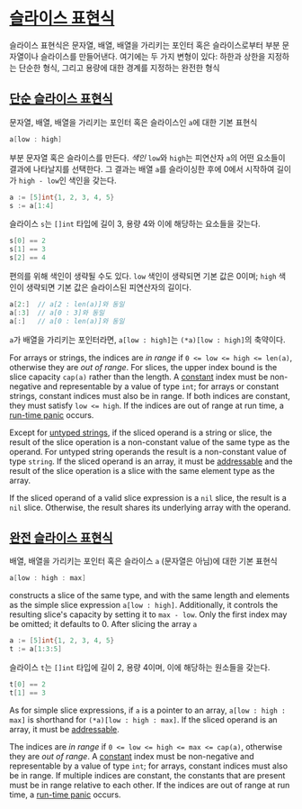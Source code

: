 # [슬라이스 표현식](#slice-expressions)

슬라이스 표현식은 문자열, 배열, 배열을 가리키는 포인터 혹은 슬라이스로부터 부분 문자열이나 슬라이스를 만들어낸다. 여기에는 두 가지 변형이 있다: 하한과 상한을 지정하는 단순한 형식, 그리고 용량에 대한 경계를 지정하는 완전한 형식

## [단순 슬라이스 표현식](#simple-slice-expressions)

문자열, 배열, 배열을 가리키는 포인터 혹은 슬라이스인 `a`에 대한 기본 표현식

```go
a[low : high]
```

부분 문자열 혹은 슬라이스를 만든다. *색인* `low`와 `high`는 피연산자 `a`의 어떤 요소들이 결과에 나타날지를 선택한다. 그 결과는 배열 `a`를 슬라이싱한 후에 0에서 시작하여 길이가 `high - low`인 색인을 갖는다. 

```go
a := [5]int{1, 2, 3, 4, 5}
s := a[1:4]
```

슬라이스 `s`는 `[]int` 타입에 길이 3, 용량 4와 이에 해당하는 요소들을 갖는다.

```go
s[0] == 2
s[1] == 3
s[2] == 4
```

편의를 위해 색인이 생략될 수도 있다. `low` 색인이 생략되면 기본 값은 0이며; `high` 색인이 생략되면 기본 값은 슬라이스된 피연산자의 길이다.

```go
a[2:]  // a[2 : len(a)]와 동일
a[:3]  // a[0 : 3]와 동일
a[:]   // a[0 : len(a)]와 동일
```

`a`가 배열을 가리키는 포인터라면, `a[low : high]`는 `(*a)[low : high]`의 축약이다.

For arrays or strings, the indices are *in range* if `0 <= low <= high <= len(a)`, otherwise they are *out of range*. For slices, the upper index bound is the slice capacity `cap(a)` rather than the length. A [constant](/Constants/) index must be non-negative and representable by a value of type `int`; for arrays or constant strings, constant indices must also be in range. If both indices are constant, they must satisfy `low <= high`. If the indices are out of range at run time, a [run-time panic](/Run-time%20panics/) occurs.

Except for [untyped strings](/Constants/), if the sliced operand is a string or slice, the result of the slice operation is a non-constant value of the same type as the operand. For untyped string operands the result is a non-constant value of type `string`. If the sliced operand is an array, it must be [addressable](/Expressions/address_operators.md) and the result of the slice operation is a slice with the same element type as the array.

If the sliced operand of a valid slice expression is a `nil` slice, the result is a `nil` slice. Otherwise, the result shares its underlying array with the operand.

## [완전 슬라이스 표현식](#full-slice-expressions)

배열, 배열을 가리키는 포인터 혹은 슬라이스 `a` (문자열은 아님)에 대한 기본 표현식

```go
a[low : high : max]
```

constructs a slice of the same type, and with the same length and elements as the simple slice expression `a[low : high]`. Additionally, it controls the resulting slice's capacity by setting it to `max - low`. Only the first index may be omitted; it defaults to 0. After slicing the array `a`

```go
a := [5]int{1, 2, 3, 4, 5}
t := a[1:3:5]
```

슬라이스 `t`는 `[]int` 타입에 길이 2, 용량 4이며, 이에 해당하는 원소들을 갖는다.

```go
t[0] == 2
t[1] == 3
```

As for simple slice expressions, if `a` is a pointer to an array, `a[low : high : max]` is shorthand for `(*a)[low : high : max]`. If the sliced operand is an array, it must be [addressable](/Expressions/address_operators.md).

The indices are *in range* if `0 <= low <= high <= max <= cap(a)`, otherwise they are *out of range*. A [constant](/Constants/) index must be non-negative and representable by a value of type `int`; for arrays, constant indices must also be in range. If multiple indices are constant, the constants that are present must be in range relative to each other. If the indices are out of range at run time, a [run-time panic](/Run-time%20panics/) occurs.
